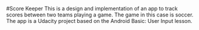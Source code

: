#Score Keeper
This is a design and implementation of an app to track scores between two teams playing a game. 
The game in this case is soccer. The app is a Udacity project based on 
the Android Basic: User Input lesson. 